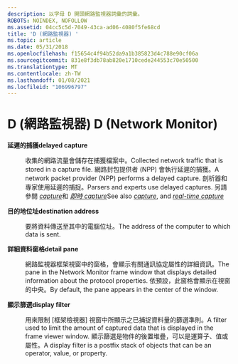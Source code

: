 ```yaml
---
description: 以字母 D 開頭網路監視器詞彙的詞彙。
ROBOTS: NOINDEX, NOFOLLOW
ms.assetid: 04cc5c5d-7049-43ca-ad06-4080f5fe68cd
title: 'D (網路監視器) '
ms.topic: article
ms.date: 05/31/2018
ms.openlocfilehash: f15654c4f94b52da9a1b385823d4c788e90cf06a
ms.sourcegitcommit: 831e8f3db78ab820e1710cede244553c70e50500
ms.translationtype: MT
ms.contentlocale: zh-TW
ms.lasthandoff: 01/08/2021
ms.locfileid: "106996797"
---
```

# <a name="d-network-monitor"></a><span data-ttu-id="a63ed-103">D (網路監視器) </span><span class="sxs-lookup"><span data-stu-id="a63ed-103">D (Network Monitor)</span></span>

<dl> <dt>

<span data-ttu-id="a63ed-104"><span id="_netmon_delayed_capture_gly"></span><span id="_NETMON_DELAYED_CAPTURE_GLY"></span>**延遲的捕獲**</span><span class="sxs-lookup"><span data-stu-id="a63ed-104"><span id="_netmon_delayed_capture_gly"></span><span id="_NETMON_DELAYED_CAPTURE_GLY"></span>**delayed capture**</span></span>
</dt> <dd>

<span data-ttu-id="a63ed-105">收集的網路流量會儲存在捕獲檔案中。</span><span class="sxs-lookup"><span data-stu-id="a63ed-105">Collected network traffic that is stored in a capture file.</span></span> <span data-ttu-id="a63ed-106">網路封包提供者 (NPP) 會執行延遲的捕獲。</span><span class="sxs-lookup"><span data-stu-id="a63ed-106">A network packet provider (NPP) performs a delayed capture.</span></span> <span data-ttu-id="a63ed-107">剖析器和專家使用延遲的捕捉。</span><span class="sxs-lookup"><span data-stu-id="a63ed-107">Parsers and experts use delayed captures.</span></span> <span data-ttu-id="a63ed-108">另請參閱 [*capture*](c.md)和 [*即時 capture*](/windows)</span><span class="sxs-lookup"><span data-stu-id="a63ed-108">See also [*capture*](c.md), and [*real-time capture*](/windows)</span></span>

</dd> <dt>

<span data-ttu-id="a63ed-109"><span id="_netmon_destination_address_gly"></span><span id="_NETMON_DESTINATION_ADDRESS_GLY"></span>**目的地位址**</span><span class="sxs-lookup"><span data-stu-id="a63ed-109"><span id="_netmon_destination_address_gly"></span><span id="_NETMON_DESTINATION_ADDRESS_GLY"></span>**destination address**</span></span>
</dt> <dd>

<span data-ttu-id="a63ed-110">要將資料傳送至其中的電腦位址。</span><span class="sxs-lookup"><span data-stu-id="a63ed-110">The address of the computer to which data is sent.</span></span>

</dd> <dt>

<span data-ttu-id="a63ed-111"><span id="_netmon_detail_pane_gly"></span><span id="_NETMON_DETAIL_PANE_GLY"></span>**詳細資料窗格**</span><span class="sxs-lookup"><span data-stu-id="a63ed-111"><span id="_netmon_detail_pane_gly"></span><span id="_NETMON_DETAIL_PANE_GLY"></span>**detail pane**</span></span>
</dt> <dd>

<span data-ttu-id="a63ed-112">網路監視器框架視窗中的窗格，會顯示有關通訊協定屬性的詳細資訊。</span><span class="sxs-lookup"><span data-stu-id="a63ed-112">The pane in the Network Monitor frame window that displays detailed information about the protocol properties.</span></span> <span data-ttu-id="a63ed-113">依預設，此窗格會顯示在視窗的中央。</span><span class="sxs-lookup"><span data-stu-id="a63ed-113">By default, the pane appears in the center of the window.</span></span>

</dd> <dt>

<span data-ttu-id="a63ed-114"><span id="_netmon_display_filter_gly"></span><span id="_NETMON_DISPLAY_FILTER_GLY"></span>**顯示篩選**</span><span class="sxs-lookup"><span data-stu-id="a63ed-114"><span id="_netmon_display_filter_gly"></span><span id="_NETMON_DISPLAY_FILTER_GLY"></span>**display filter**</span></span>
</dt> <dd>

<span data-ttu-id="a63ed-115">用來限制 [框架檢視器] 視窗中所顯示之已捕捉資料量的篩選準則。</span><span class="sxs-lookup"><span data-stu-id="a63ed-115">A filter used to limit the amount of captured data that is displayed in the frame viewer window.</span></span> <span data-ttu-id="a63ed-116">顯示篩選是物件的後置堆疊，可以是運算子、值或屬性。</span><span class="sxs-lookup"><span data-stu-id="a63ed-116">A display filter is a postfix stack of objects that can be an operator, value, or property.</span></span>

</dd> </dl>

 

 
